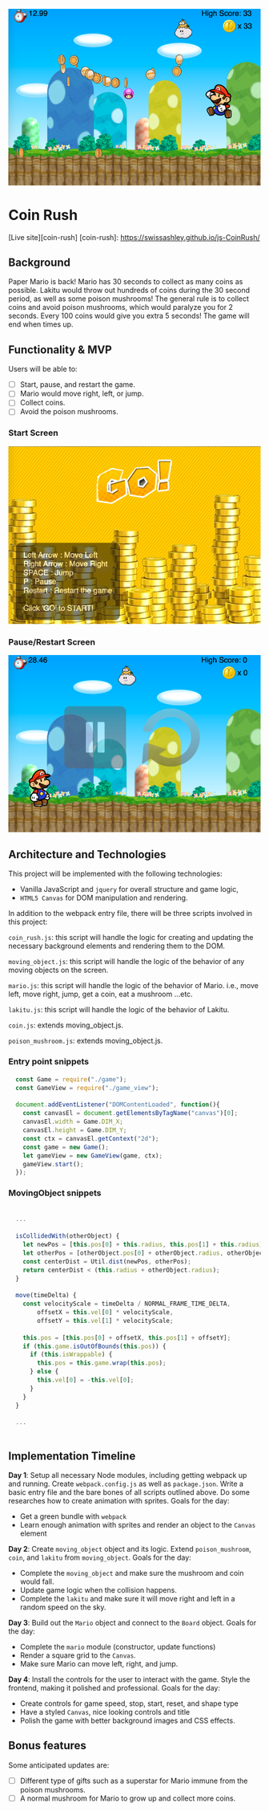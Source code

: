 ![game](wireframes/game.png)

# Coin Rush

[Live site][coin-rush]
[coin-rush]: https://swissashley.github.io/js-CoinRush/

## Background

Paper Mario is back! Mario has 30 seconds to collect as many coins as possible.
Lakitu would throw out hundreds of coins during the 30 second period, as well as some poison mushrooms!
The general rule is to collect coins and avoid poison mushrooms, which would paralyze you for 2 seconds.
Every 100 coins would give you extra 5 seconds!
The game will end when times up.

## Functionality & MVP  

Users will be able to:

- [ ] Start, pause, and restart the game.
- [ ] Mario would move right, left, or jump.
- [ ] Collect coins.
- [ ] Avoid the poison mushrooms.

### Start Screen

![start](wireframes/start.png)

### Pause/Restart Screen

![pause](wireframes/pause.png)

## Architecture and Technologies

This project will be implemented with the following technologies:

- Vanilla JavaScript and `jquery` for overall structure and game logic,
- `HTML5 Canvas` for DOM manipulation and rendering.

In addition to the webpack entry file, there will be three scripts involved in this project:

`coin_rush.js`: this script will handle the logic for creating and updating the necessary background elements and rendering them to the DOM.

`moving_object.js`: this script will handle the logic of the behavior of any moving objects on the screen.

`mario.js`: this script will handle the logic of the behavior of Mario. i.e., move left, move right, jump, get a coin, eat a mushroom ...etc.

`lakitu.js`: this script will handle the logic of the behavior of Lakitu.

`coin.js`: extends moving_object.js.

`poison_mushroom.js`: extends moving_object.js.

### Entry point snippets

```js
  const Game = require("./game");
  const GameView = require("./game_view");

  document.addEventListener("DOMContentLoaded", function(){
    const canvasEl = document.getElementsByTagName("canvas")[0];
    canvasEl.width = Game.DIM_X;
    canvasEl.height = Game.DIM_Y;
    const ctx = canvasEl.getContext("2d");
    const game = new Game();
    let gameView = new GameView(game, ctx);
    gameView.start();
  });
```
### MovingObject snippets

```js

  ...

  isCollidedWith(otherObject) {
    let newPos = [this.pos[0] + this.radius, this.pos[1] + this.radius];
    let otherPos = [otherObject.pos[0] + otherObject.radius, otherObject.pos[1] + otherObject.radius];
    const centerDist = Util.dist(newPos, otherPos);
    return centerDist < (this.radius + otherObject.radius);
  }

  move(timeDelta) {
    const velocityScale = timeDelta / NORMAL_FRAME_TIME_DELTA,
        offsetX = this.vel[0] * velocityScale,
        offsetY = this.vel[1] * velocityScale;

    this.pos = [this.pos[0] + offsetX, this.pos[1] + offsetY];
    if (this.game.isOutOfBounds(this.pos)) {
      if (this.isWrappable) {
        this.pos = this.game.wrap(this.pos);
      } else {
        this.vel[0] = -this.vel[0];
      }
    }
  }

  ...
  
```

## Implementation Timeline

**Day 1**: Setup all necessary Node modules, including getting webpack up and running.  Create `webpack.config.js` as well as `package.json`.  Write a basic entry file and the bare bones of all scripts outlined above. Do some researches how to create animation with sprites. Goals for the day:

- Get a green bundle with `webpack`
- Learn enough animation with sprites and render an object to the `Canvas` element

**Day 2**: Create `moving_object` object and its logic. Extend `poison_mushroom`, `coin`, and `lakitu` from `moving_object`. Goals for the day:

- Complete the `moving_object` and make sure the mushroom and coin would fall.
- Update game logic when the collision happens.
- Complete the `lakitu` and make sure it will move right and left in a random speed on the sky.

**Day 3**: Build out the `Mario` object and connect to the `Board` object. Goals for the day:

- Complete the `mario` module (constructor, update functions)
- Render a square grid to the `Canvas`.
- Make sure Mario can move left, right, and jump.

**Day 4**: Install the controls for the user to interact with the game.  Style the frontend, making it polished and professional.  Goals for the day:

- Create controls for game speed, stop, start, reset, and shape type
- Have a styled `Canvas`, nice looking controls and title
- Polish the game with better background images and CSS effects.


## Bonus features

 Some anticipated updates are:

- [ ] Different type of gifts such as a superstar for Mario immune from the poison mushrooms.
- [ ] A normal mushroom for Mario to grow up and collect more coins.

